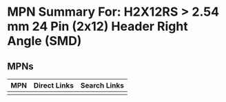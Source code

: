 



# MPN Summary For: H2X12RS > 2.54 mm 24 Pin (2x12) Header Right Angle (SMD)

## MPNs
  

|MPN|Direct Links|Search Links|
| :--- | :--- | :--- |
||||

